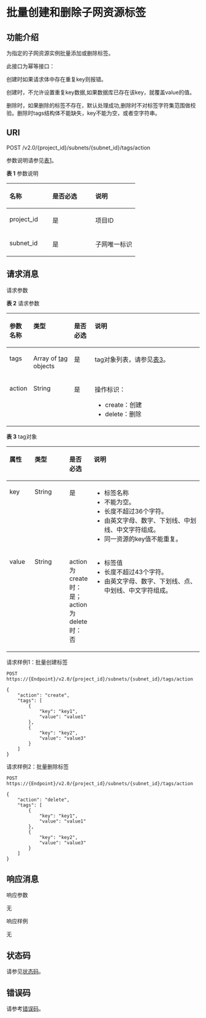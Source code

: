 # 批量创建和删除子网资源标签<a name="subnet_tag_0004"></a>

## 功能介绍<a name="section13122151902216"></a>

为指定的子网资源实例批量添加或删除标签。

此接口为幂等接口：

创建时如果请求体中存在重复key则报错。

创建时，不允许设置重复key数据,如果数据库已存在该key，就覆盖value的值。

删除时，如果删除的标签不存在，默认处理成功,删除时不对标签字符集范围做校验。删除时tags结构体不能缺失，key不能为空，或者空字符串。

## URI<a name="section1712271922215"></a>

POST /v2.0/\{project\_id\}/subnets/\{subnet\_id\}/tags/action

参数说明请参见[表1](#table27380479)。

**表 1**  参数说明

<a name="table27380479"></a>
<table><thead align="left"><tr id="row28751554"><th class="cellrowborder" valign="top" width="33.33333333333333%" id="mcps1.2.4.1.1"><p id="p47174532"><a name="p47174532"></a><a name="p47174532"></a>名称</p>
</th>
<th class="cellrowborder" valign="top" width="33.33333333333333%" id="mcps1.2.4.1.2"><p id="p63040734"><a name="p63040734"></a><a name="p63040734"></a>是否必选</p>
</th>
<th class="cellrowborder" valign="top" width="33.33333333333333%" id="mcps1.2.4.1.3"><p id="p6025849"><a name="p6025849"></a><a name="p6025849"></a>说明</p>
</th>
</tr>
</thead>
<tbody><tr id="row18331773"><td class="cellrowborder" valign="top" width="33.33333333333333%" headers="mcps1.2.4.1.1 "><p id="p8478608"><a name="p8478608"></a><a name="p8478608"></a>project_id</p>
</td>
<td class="cellrowborder" valign="top" width="33.33333333333333%" headers="mcps1.2.4.1.2 "><p id="p15678685"><a name="p15678685"></a><a name="p15678685"></a>是</p>
</td>
<td class="cellrowborder" valign="top" width="33.33333333333333%" headers="mcps1.2.4.1.3 "><p id="p10487112"><a name="p10487112"></a><a name="p10487112"></a>项目ID</p>
</td>
</tr>
<tr id="row21254748"><td class="cellrowborder" valign="top" width="33.33333333333333%" headers="mcps1.2.4.1.1 "><p id="p43913021"><a name="p43913021"></a><a name="p43913021"></a>subnet_id</p>
</td>
<td class="cellrowborder" valign="top" width="33.33333333333333%" headers="mcps1.2.4.1.2 "><p id="p184914"><a name="p184914"></a><a name="p184914"></a>是</p>
</td>
<td class="cellrowborder" valign="top" width="33.33333333333333%" headers="mcps1.2.4.1.3 "><p id="p14978051"><a name="p14978051"></a><a name="p14978051"></a>子网唯一标识</p>
</td>
</tr>
</tbody>
</table>

## 请求消息<a name="section3126219162217"></a>

请求参数

**表 2**  请求参数

<a name="table6126151902213"></a>
<table><thead align="left"><tr id="row1618916198227"><th class="cellrowborder" valign="top" width="10.101010101010102%" id="mcps1.2.5.1.1"><p id="p1418961982213"><a name="p1418961982213"></a><a name="p1418961982213"></a>参数名称</p>
</th>
<th class="cellrowborder" valign="top" width="21.404040404040405%" id="mcps1.2.5.1.2"><p id="p818981920229"><a name="p818981920229"></a><a name="p818981920229"></a>类型</p>
</th>
<th class="cellrowborder" valign="top" width="10.91919191919192%" id="mcps1.2.5.1.3"><p id="p418918193229"><a name="p418918193229"></a><a name="p418918193229"></a>是否必选</p>
</th>
<th class="cellrowborder" valign="top" width="57.57575757575757%" id="mcps1.2.5.1.4"><p id="p21899199220"><a name="p21899199220"></a><a name="p21899199220"></a>说明</p>
</th>
</tr>
</thead>
<tbody><tr id="row11891119102210"><td class="cellrowborder" valign="top" width="10.101010101010102%" headers="mcps1.2.5.1.1 "><p id="p41891619132211"><a name="p41891619132211"></a><a name="p41891619132211"></a>tags</p>
</td>
<td class="cellrowborder" valign="top" width="21.404040404040405%" headers="mcps1.2.5.1.2 "><p id="p5189719172218"><a name="p5189719172218"></a><a name="p5189719172218"></a>Array of <a href="#table244913515593">tag</a> objects</p>
</td>
<td class="cellrowborder" valign="top" width="10.91919191919192%" headers="mcps1.2.5.1.3 "><p id="p51893195226"><a name="p51893195226"></a><a name="p51893195226"></a>是</p>
</td>
<td class="cellrowborder" valign="top" width="57.57575757575757%" headers="mcps1.2.5.1.4 "><p id="p81894192221"><a name="p81894192221"></a><a name="p81894192221"></a>tag对象列表，请参见<a href="#table244913515593">表3</a>。</p>
</td>
</tr>
<tr id="row17189161942213"><td class="cellrowborder" valign="top" width="10.101010101010102%" headers="mcps1.2.5.1.1 "><p id="p141894199225"><a name="p141894199225"></a><a name="p141894199225"></a>action</p>
</td>
<td class="cellrowborder" valign="top" width="21.404040404040405%" headers="mcps1.2.5.1.2 "><p id="p10189181982214"><a name="p10189181982214"></a><a name="p10189181982214"></a>String</p>
</td>
<td class="cellrowborder" valign="top" width="10.91919191919192%" headers="mcps1.2.5.1.3 "><p id="p918915199228"><a name="p918915199228"></a><a name="p918915199228"></a>是</p>
</td>
<td class="cellrowborder" valign="top" width="57.57575757575757%" headers="mcps1.2.5.1.4 "><p id="p1562014114112"><a name="p1562014114112"></a><a name="p1562014114112"></a>操作标识：</p>
<a name="ul2205152413110"></a><a name="ul2205152413110"></a><ul id="ul2205152413110"><li>create：创建</li><li>delete：删除</li></ul>
</td>
</tr>
</tbody>
</table>

**表 3**  tag对象

<a name="table244913515593"></a>
<table><thead align="left"><tr id="row345095195914"><th class="cellrowborder" valign="top" width="13%" id="mcps1.2.5.1.1"><p id="p1045012512597"><a name="p1045012512597"></a><a name="p1045012512597"></a>属性</p>
</th>
<th class="cellrowborder" valign="top" width="18.060000000000002%" id="mcps1.2.5.1.2"><p id="p124502516594"><a name="p124502516594"></a><a name="p124502516594"></a>类型</p>
</th>
<th class="cellrowborder" valign="top" width="12.24%" id="mcps1.2.5.1.3"><p id="p169809965412"><a name="p169809965412"></a><a name="p169809965412"></a>是否必选</p>
</th>
<th class="cellrowborder" valign="top" width="56.699999999999996%" id="mcps1.2.5.1.4"><p id="p1545075105910"><a name="p1545075105910"></a><a name="p1545075105910"></a>说明</p>
</th>
</tr>
</thead>
<tbody><tr id="row84502515598"><td class="cellrowborder" valign="top" width="13%" headers="mcps1.2.5.1.1 "><p id="p154506595915"><a name="p154506595915"></a><a name="p154506595915"></a>key</p>
</td>
<td class="cellrowborder" valign="top" width="18.060000000000002%" headers="mcps1.2.5.1.2 "><p id="p14501518591"><a name="p14501518591"></a><a name="p14501518591"></a>String</p>
</td>
<td class="cellrowborder" valign="top" width="12.24%" headers="mcps1.2.5.1.3 "><p id="p298018911544"><a name="p298018911544"></a><a name="p298018911544"></a>是</p>
</td>
<td class="cellrowborder" valign="top" width="56.699999999999996%" headers="mcps1.2.5.1.4 "><a name="ul9450135125915"></a><a name="ul9450135125915"></a><ul id="ul9450135125915"><li>标签名称</li><li>不能为空。</li><li>长度不超过36个字符。</li><li>由英文字母、数字、下划线、中划线、中文字符组成。</li><li>同一资源的key值不能重复。</li></ul>
</td>
</tr>
<tr id="row845145185917"><td class="cellrowborder" valign="top" width="13%" headers="mcps1.2.5.1.1 "><p id="p12451185185910"><a name="p12451185185910"></a><a name="p12451185185910"></a>value</p>
</td>
<td class="cellrowborder" valign="top" width="18.060000000000002%" headers="mcps1.2.5.1.2 "><p id="p104515514598"><a name="p104515514598"></a><a name="p104515514598"></a>String</p>
</td>
<td class="cellrowborder" valign="top" width="12.24%" headers="mcps1.2.5.1.3 "><p id="p209805915417"><a name="p209805915417"></a><a name="p209805915417"></a>action为create时：是；action为delete时：否</p>
</td>
<td class="cellrowborder" valign="top" width="56.699999999999996%" headers="mcps1.2.5.1.4 "><a name="ul0451105165914"></a><a name="ul0451105165914"></a><ul id="ul0451105165914"><li>标签值</li><li>长度不超过43个字符。</li><li>由英文字母、数字、下划线、点、中划线、中文字符组成。</li></ul>
</td>
</tr>
</tbody>
</table>

请求样例1：批量创建标签

```
POST https://{Endpoint}/v2.0/{project_id}/subnets/{subnet_id}/tags/action

{
    "action": "create",
    "tags": [
        {
            "key": "key1",
            "value": "value1"
        },
        {
            "key": "key2",
            "value": "value3"
        }
    ]
}
```

请求样例2：批量删除标签

```
POST https://{Endpoint}/v2.0/{project_id}/subnets/{subnet_id}/tags/action

{
    "action": "delete",
    "tags": [
        {
            "key": "key1",
            "value": "value1"
        },
        {
            "key": "key2",
            "value": "value3"
        }
    ]
}
```

## 响应消息<a name="section1713651914221"></a>

响应参数

无

响应样例

无

## 状态码<a name="section31981619"></a>

请参见[状态码](状态码.md)。

## 错误码<a name="section85821649202813"></a>

请参考[错误码](错误码.md)。


